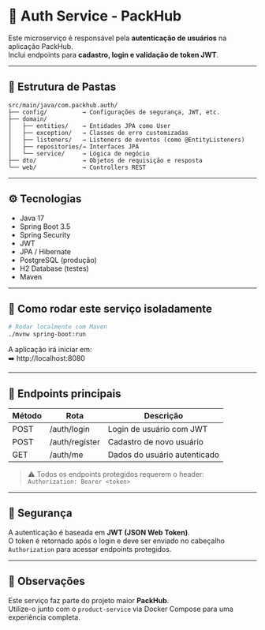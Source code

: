 # 🔐 Auth Service - PackHub

Este microserviço é responsável pela **autenticação de usuários** na aplicação PackHub.  
Inclui endpoints para **cadastro, login e validação de token JWT**.

---

## 📁 Estrutura de Pastas

```
src/main/java/com.packhub.auth/
├── config/          → Configurações de segurança, JWT, etc.
├── domain/
│   ├── entities/    → Entidades JPA como User
│   ├── exception/   → Classes de erro customizadas
│   ├── listeners/   → Listeners de eventos (como @EntityListeners)
│   ├── repositories/→ Interfaces JPA
│   └── service/     → Lógica de negócio
├── dto/             → Objetos de requisição e resposta
└── web/             → Controllers REST
```

---

## ⚙️ Tecnologias

- Java 17
- Spring Boot 3.5
- Spring Security
- JWT
- JPA / Hibernate
- PostgreSQL (produção)
- H2 Database (testes)
- Maven

---

## 🚀 Como rodar este serviço isoladamente

```bash
# Rodar localmente com Maven
./mvnw spring-boot:run
```

A aplicação irá iniciar em:  
➡️ http://localhost:8080

---

## 🧪 Endpoints principais

| Método | Rota            | Descrição                   |
|--------|------------------|------------------------------|
| POST   | /auth/login      | Login de usuário com JWT     |
| POST   | /auth/register   | Cadastro de novo usuário     |
| GET    | /auth/me         | Dados do usuário autenticado |

> ⚠️ Todos os endpoints protegidos requerem o header:  
> `Authorization: Bearer <token>`

---

## 🔐 Segurança

A autenticação é baseada em **JWT (JSON Web Token)**.  
O token é retornado após o login e deve ser enviado no cabeçalho `Authorization` para acessar endpoints protegidos.

---

## 📝 Observações

Este serviço faz parte do projeto maior **PackHub**.  
Utilize-o junto com o `product-service` via Docker Compose para uma experiência completa.
